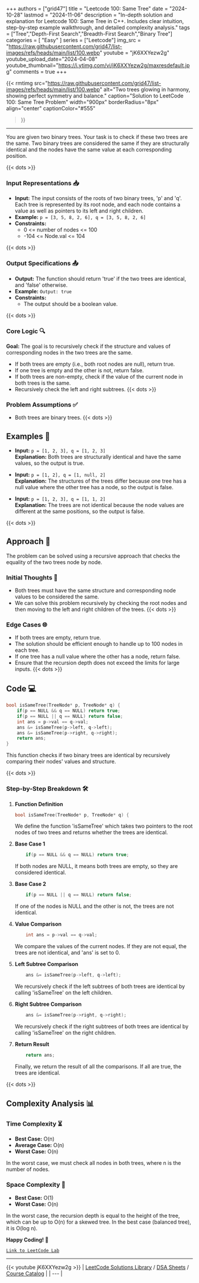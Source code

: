 
+++
authors = ["grid47"]
title = "Leetcode 100: Same Tree"
date = "2024-10-28"
lastmod = "2024-11-06"
description = "In-depth solution and explanation for Leetcode 100: Same Tree in C++. Includes clear intuition, step-by-step example walkthrough, and detailed complexity analysis."
tags = ["Tree","Depth-First Search","Breadth-First Search","Binary Tree"]
categories = [
    "Easy"
]
series = ["Leetcode"]
img_src = "https://raw.githubusercontent.com/grid47/list-images/refs/heads/main/list/100.webp"
youtube = "jK6XXYezw2g"
youtube_upload_date="2024-04-08"
youtube_thumbnail="https://i.ytimg.com/vi/jK6XXYezw2g/maxresdefault.jpg"
comments = true
+++


{{< rmtimg 
    src="https://raw.githubusercontent.com/grid47/list-images/refs/heads/main/list/100.webp" 
    alt="Two trees glowing in harmony, showing perfect symmetry and balance."
    caption="Solution to LeetCode 100: Same Tree Problem"
    width="900px"
    borderRadius="8px"
    align="center" 
    captionColor="#555"
>}}
---
You are given two binary trees. Your task is to check if these two trees are the same. Two binary trees are considered the same if they are structurally identical and the nodes have the same value at each corresponding position.
<!--more-->
{{< dots >}}
### Input Representations 📥
- **Input:** The input consists of the roots of two binary trees, 'p' and 'q'. Each tree is represented by its root node, and each node contains a value as well as pointers to its left and right children.
- **Example:** `p = [3, 5, 8, 2, 6], q = [3, 5, 8, 2, 6]`
- **Constraints:**
	- 0 <= number of nodes <= 100
	- -104 <= Node.val <= 104

{{< dots >}}
### Output Specifications 📤
- **Output:** The function should return 'true' if the two trees are identical, and 'false' otherwise.
- **Example:** `Output: true`
- **Constraints:**
	- The output should be a boolean value.

{{< dots >}}
### Core Logic 🔍
**Goal:** The goal is to recursively check if the structure and values of corresponding nodes in the two trees are the same.

- If both trees are empty (i.e., both root nodes are null), return true.
- If one tree is empty and the other is not, return false.
- If both trees are non-empty, check if the value of the current node in both trees is the same.
- Recursively check the left and right subtrees.
{{< dots >}}
### Problem Assumptions ✅
- Both trees are binary trees.
{{< dots >}}
## Examples 🧩
- **Input:** `p = [1, 2, 3], q = [1, 2, 3]`  \
  **Explanation:** Both trees are structurally identical and have the same values, so the output is true.

- **Input:** `p = [1, 2], q = [1, null, 2]`  \
  **Explanation:** The structures of the trees differ because one tree has a null value where the other tree has a node, so the output is false.

- **Input:** `p = [1, 2, 3], q = [1, 1, 2]`  \
  **Explanation:** The trees are not identical because the node values are different at the same positions, so the output is false.

{{< dots >}}
## Approach 🚀
The problem can be solved using a recursive approach that checks the equality of the two trees node by node.

### Initial Thoughts 💭
- Both trees must have the same structure and corresponding node values to be considered the same.
- We can solve this problem recursively by checking the root nodes and then moving to the left and right children of the trees.
{{< dots >}}
### Edge Cases 🌐
- If both trees are empty, return true.
- The solution should be efficient enough to handle up to 100 nodes in each tree.
- If one tree has a null value where the other has a node, return false.
- Ensure that the recursion depth does not exceed the limits for large inputs.
{{< dots >}}
## Code 💻
```cpp
bool isSameTree(TreeNode* p, TreeNode* q) {
    if(p == NULL && q == NULL) return true;
    if(p == NULL || q == NULL) return false;
    int ans = p->val == q->val;
    ans &= isSameTree(p->left, q->left);
    ans &= isSameTree(p->right, q->right);
    return ans;
}
```

This function checks if two binary trees are identical by recursively comparing their nodes' values and structure.

{{< dots >}}
### Step-by-Step Breakdown 🛠️
1. **Function Definition**
	```cpp
	bool isSameTree(TreeNode* p, TreeNode* q) {
	```
	We define the function 'isSameTree' which takes two pointers to the root nodes of two trees and returns whether the trees are identical.

2. **Base Case 1**
	```cpp
	    if(p == NULL && q == NULL) return true;
	```
	If both nodes are NULL, it means both trees are empty, so they are considered identical.

3. **Base Case 2**
	```cpp
	    if(p == NULL || q == NULL) return false;
	```
	If one of the nodes is NULL and the other is not, the trees are not identical.

4. **Value Comparison**
	```cpp
	    int ans = p->val == q->val;
	```
	We compare the values of the current nodes. If they are not equal, the trees are not identical, and 'ans' is set to 0.

5. **Left Subtree Comparison**
	```cpp
	    ans &= isSameTree(p->left, q->left);
	```
	We recursively check if the left subtrees of both trees are identical by calling 'isSameTree' on the left children.

6. **Right Subtree Comparison**
	```cpp
	    ans &= isSameTree(p->right, q->right);
	```
	We recursively check if the right subtrees of both trees are identical by calling 'isSameTree' on the right children.

7. **Return Result**
	```cpp
	    return ans;
	```
	Finally, we return the result of all the comparisons. If all are true, the trees are identical.

{{< dots >}}
## Complexity Analysis 📊
### Time Complexity ⏳
- **Best Case:** O(n)
- **Average Case:** O(n)
- **Worst Case:** O(n)

In the worst case, we must check all nodes in both trees, where n is the number of nodes.

### Space Complexity 💾
- **Best Case:** O(1)
- **Worst Case:** O(n)

In the worst case, the recursion depth is equal to the height of the tree, which can be up to O(n) for a skewed tree. In the best case (balanced tree), it is O(log n).

**Happy Coding! 🎉**


[`Link to LeetCode Lab`](https://leetcode.com/problems/same-tree/description/)

---
{{< youtube jK6XXYezw2g >}}
| [LeetCode Solutions Library](https://grid47.xyz/leetcode/) / [DSA Sheets](https://grid47.xyz/sheets/) / [Course Catalog](https://grid47.xyz/courses/) |
| --- |
